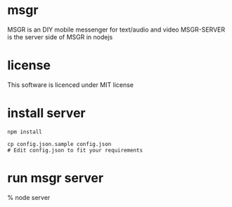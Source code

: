 msgr
====

MSGR is an DIY mobile messenger for text/audio and video
MSGR-SERVER is the server side of MSGR in nodejs

license
====
This software is licenced under MIT license

install server
====

```
npm install

cp config.json.sample config.json 
# Edit config.json to fit your requirements
```

run msgr server
====

% node server




